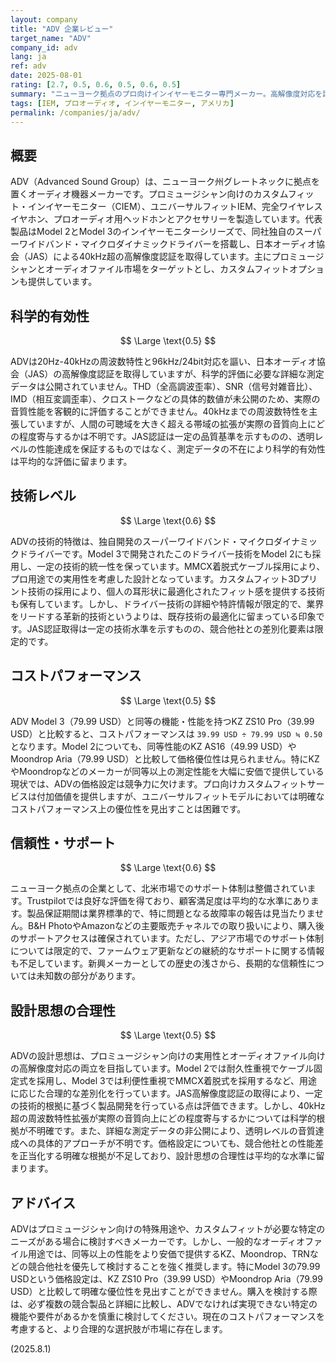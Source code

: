```yaml
---
layout: company
title: "ADV 企業レビュー"
target_name: "ADV"
company_id: adv
lang: ja
ref: adv
date: 2025-08-01
rating: [2.7, 0.5, 0.6, 0.5, 0.6, 0.5]
summary: "ニューヨーク拠点のプロ向けインイヤーモニター専門メーカー。高解像度対応を謳うが、詳細な測定データは非公開。競合他社と比較して価格競争力に課題あり。"
tags: [IEM, プロオーディオ, インイヤーモニター, アメリカ]
permalink: /companies/ja/adv/
---
```


## 概要

ADV（Advanced Sound Group）は、ニューヨーク州グレートネックに拠点を置くオーディオ機器メーカーです。プロミュージシャン向けのカスタムフィット・インイヤーモニター（CIEM）、ユニバーサルフィットIEM、完全ワイヤレスイヤホン、プロオーディオ用ヘッドホンとアクセサリーを製造しています。代表製品はModel 2とModel 3のインイヤーモニターシリーズで、同社独自のスーパーワイドバンド・マイクロダイナミックドライバーを搭載し、日本オーディオ協会（JAS）による40kHz超の高解像度認証を取得しています。主にプロミュージシャンとオーディオファイル市場をターゲットとし、カスタムフィットオプションも提供しています。

## 科学的有効性

$$ \Large \text{0.5} $$

ADVは20Hz-40kHzの周波数特性と96kHz/24bit対応を謳い、日本オーディオ協会（JAS）の高解像度認証を取得していますが、科学的評価に必要な詳細な測定データは公開されていません。THD（全高調波歪率）、SNR（信号対雑音比）、IMD（相互変調歪率）、クロストークなどの具体的数値が未公開のため、実際の音質性能を客観的に評価することができません。40kHzまでの周波数特性を主張していますが、人間の可聴域を大きく超える帯域の拡張が実際の音質向上にどの程度寄与するかは不明です。JAS認証は一定の品質基準を示すものの、透明レベルの性能達成を保証するものではなく、測定データの不在により科学的有効性は平均的な評価に留まります。

## 技術レベル

$$ \Large \text{0.6} $$

ADVの技術的特徴は、独自開発のスーパーワイドバンド・マイクロダイナミックドライバーです。Model 3で開発されたこのドライバー技術をModel 2にも採用し、一定の技術的統一性を保っています。MMCX着脱式ケーブル採用により、プロ用途での実用性を考慮した設計となっています。カスタムフィット3Dプリント技術の採用により、個人の耳形状に最適化されたフィット感を提供する技術も保有しています。しかし、ドライバー技術の詳細や特許情報が限定的で、業界をリードする革新的技術というよりは、既存技術の最適化に留まっている印象です。JAS認証取得は一定の技術水準を示すものの、競合他社との差別化要素は限定的です。

## コストパフォーマンス

$$ \Large \text{0.5} $$

ADV Model 3（79.99 USD）と同等の機能・性能を持つKZ ZS10 Pro（39.99 USD）と比較すると、コストパフォーマンスは `39.99 USD ÷ 79.99 USD ≒ 0.50` となります。Model 2についても、同等性能のKZ AS16（49.99 USD）やMoondrop Aria（79.99 USD）と比較して価格優位性は見られません。特にKZやMoondropなどのメーカーが同等以上の測定性能を大幅に安価で提供している現状では、ADVの価格設定は競争力に欠けます。プロ向けカスタムフィットサービスは付加価値を提供しますが、ユニバーサルフィットモデルにおいては明確なコストパフォーマンス上の優位性を見出すことは困難です。

## 信頼性・サポート

$$ \Large \text{0.6} $$

ニューヨーク拠点の企業として、北米市場でのサポート体制は整備されています。Trustpilotでは良好な評価を得ており、顧客満足度は平均的な水準にあります。製品保証期間は業界標準的で、特に問題となる故障率の報告は見当たりません。B&H PhotoやAmazonなどの主要販売チャネルでの取り扱いにより、購入後のサポートアクセスは確保されています。ただし、アジア市場でのサポート体制については限定的で、ファームウェア更新などの継続的なサポートに関する情報も不足しています。新興メーカーとしての歴史の浅さから、長期的な信頼性については未知数の部分があります。

## 設計思想の合理性

$$ \Large \text{0.5} $$

ADVの設計思想は、プロミュージシャン向けの実用性とオーディオファイル向けの高解像度対応の両立を目指しています。Model 2では耐久性重視でケーブル固定式を採用し、Model 3では利便性重視でMMCX着脱式を採用するなど、用途に応じた合理的な差別化を行っています。JAS高解像度認証の取得により、一定の技術的根拠に基づく製品開発を行っている点は評価できます。しかし、40kHz超の周波数特性拡張が実際の音質向上にどの程度寄与するかについては科学的根拠が不明確です。また、詳細な測定データの非公開により、透明レベルの音質達成への具体的アプローチが不明です。価格設定についても、競合他社との性能差を正当化する明確な根拠が不足しており、設計思想の合理性は平均的な水準に留まります。

## アドバイス

ADVはプロミュージシャン向けの特殊用途や、カスタムフィットが必要な特定のニーズがある場合に検討すべきメーカーです。しかし、一般的なオーディオファイル用途では、同等以上の性能をより安価で提供するKZ、Moondrop、TRNなどの競合他社を優先して検討することを強く推奨します。特にModel 3の79.99 USDという価格設定は、KZ ZS10 Pro（39.99 USD）やMoondrop Aria（79.99 USD）と比較して明確な優位性を見出すことができません。購入を検討する際は、必ず複数の競合製品と詳細に比較し、ADVでなければ実現できない特定の機能や要件があるかを慎重に検討してください。現在のコストパフォーマンスを考慮すると、より合理的な選択肢が市場に存在します。

(2025.8.1)
